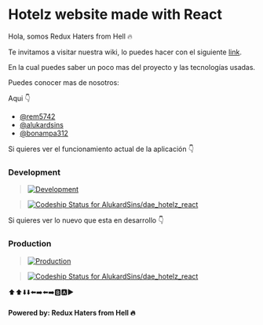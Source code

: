 # Hotelz website made with React

Hola, somos Redux Haters from Hell :fire:

Te invitamos a visitar nuestra wiki, lo puedes hacer con el siguiente [link](https://github.com/AlukardSins/dae_hotelz_react/wiki).

En la cual puedes saber un poco mas del proyecto y las tecnologías usadas.

Puedes conocer mas de nosotros:

Aqui 👇 

+ [@rem5742](https://github.com/rem5742)
+ [@alukardsins](https://github.com/AlukardSins)
+ [@bonampa312](https://github.com/bonampa312)

Si quieres ver el funcionamiento actual de la aplicación 👇 

### Development
> [![Development](https://www.herokucdn.com/deploy/button.png)](https://dae-hotelz-react-dev.herokuapp.com/)

> [ ![Codeship Status for AlukardSins/dae_hotelz_react](https://app.codeship.com/projects/a913b070-9de8-0135-c2a5-3a09837b7f1f/status?branch=dev)](https://app.codeship.com/projects/253370)

Si quieres ver lo nuevo que esta en desarrollo 👇 

### Production
> [![Production](https://www.herokucdn.com/deploy/button.png)](https://dae-hotelz-react.herokuapp.com/)

> [ ![Codeship Status for AlukardSins/dae_hotelz_react](https://app.codeship.com/projects/a913b070-9de8-0135-c2a5-3a09837b7f1f/status?branch=master)](https://app.codeship.com/projects/253370)


:arrow_up::arrow_up::arrow_down::arrow_down::arrow_left::arrow_right::arrow_left::arrow_right::b::a::arrow_forward:

#### Powered by: Redux Haters from Hell :fire:
